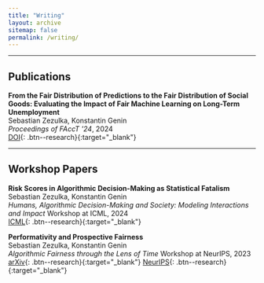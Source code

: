 ```yaml
---
title: "Writing"
layout: archive
sitemap: false
permalink: /writing/
---
```


---
## Publications

**From the Fair Distribution of Predictions to the Fair Distribution of Social Goods: Evaluating the Impact of Fair Machine Learning on Long-Term Unemployment** \
Sebastian Zezulka, Konstantin Genin \
*Proceedings of FAccT '24*, 2024 \
[DOI](https://doi.org/10.1145/3630106.3659020){: .btn--research}{:target="_blank"}

---
## Workshop Papers

**Risk Scores in Algorithmic Decision-Making as Statistical Fatalism** \
Sebastian Zezulka, Konstantin Genin \
*Humans, Algorithmic Decision-Making and Society: Modeling Interactions and Impact* Workshop at ICML, 2024 \
[ICML](https://icml.cc/virtual/2024/38206){: .btn--research}{:target="_blank"}

**Performativity and Prospective Fairness** \
Sebastian Zezulka, Konstantin Genin \
*Algorithmic Fairness through the Lens of Time* Workshop at NeurIPS, 2023 \
[arXiv](https://doi.org/10.48550/arXiv.2310.08349){: .btn--research}{:target="_blank"} [NeurIPS](https://neurips.cc/virtual/2023/77769){: .btn--research}{:target="_blank"}



